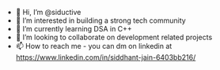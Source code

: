 - 👋 Hi, I’m @siductive
- 👀 I’m interested in building a strong tech community
- 🌱 I’m currently learning DSA in C++
- 💞️ I’m looking to collaborate on development related projects
- 📫 How to reach me - you can dm on linkedin at https://www.linkedin.com/in/siddhant-jain-6403bb216/

<!---
siductive/siductive is a ✨ special ✨ repository because its `README.md` (this file) appears on your GitHub profile.
You can click the Preview link to take a look at your changes.
--->
